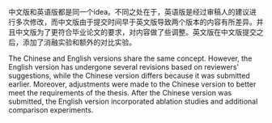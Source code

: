 中文版和英语版都是同一个idea。不同之处在于，英语版是经过审稿人的建议进行多次修改，而中文版由于提交时间早于英文版导致两个版本的内容有所差异。并且中文版为了更符合毕业论文的要求，对内容做了些调整。英文版在中文版提交之后，添加了消融实验和额外的对比实验。  
  
The Chinese and English versions share the same concept. However, the English version has undergone several revisions based on reviewers' suggestions, while the Chinese version differs because it was submitted earlier. Moreover, adjustments were made to the Chinese version to better meet the requirements of the thesis. After the Chinese version was submitted, the English version incorporated ablation studies and additional comparison experiments.

